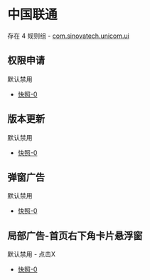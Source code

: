 # 中国联通

存在 4 规则组 - [com.sinovatech.unicom.ui](/src/apps/com.sinovatech.unicom.ui.ts)

## 权限申请

默认禁用

- [快照-0](https://i.gkd.li/i/13331268)

## 版本更新

默认禁用

- [快照-0](https://i.gkd.li/i/13511386)

## 弹窗广告

默认禁用

- [快照-0](https://i.gkd.li/i/13761130)

## 局部广告-首页右下角卡片悬浮窗

默认禁用 - 点击X

- [快照-0](https://i.gkd.li/i/13930543)
